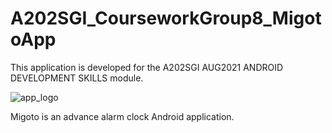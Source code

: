 # A202SGI_CourseworkGroup8_MigotoApp

This application is developed for the A202SGI AUG2021 ANDROID DEVELOPMENT SKILLS module.


![app_logo](https://user-images.githubusercontent.com/59642162/141824404-4a11c419-61b8-4ae3-bc37-f13f55fbb69a.png)

Migoto is an advance alarm clock Android application.
